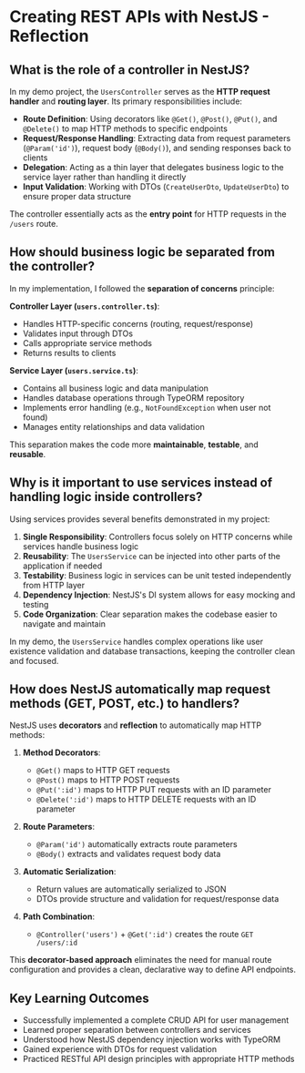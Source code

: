 # Creating REST APIs with NestJS - Reflection

## What is the role of a controller in NestJS?

In my demo project, the `UsersController` serves as the **HTTP request handler** and **routing layer**. Its primary responsibilities include:

- **Route Definition**: Using decorators like `@Get()`, `@Post()`, `@Put()`, and `@Delete()` to map HTTP methods to specific endpoints
- **Request/Response Handling**: Extracting data from request parameters (`@Param('id')`), request body (`@Body()`), and sending responses back to clients
- **Delegation**: Acting as a thin layer that delegates business logic to the service layer rather than handling it directly
- **Input Validation**: Working with DTOs (`CreateUserDto`, `UpdateUserDto`) to ensure proper data structure

The controller essentially acts as the **entry point** for HTTP requests in the `/users` route.

## How should business logic be separated from the controller?

In my implementation, I followed the **separation of concerns** principle:

**Controller Layer (`users.controller.ts`)**:
- Handles HTTP-specific concerns (routing, request/response)
- Validates input through DTOs
- Calls appropriate service methods
- Returns results to clients

**Service Layer (`users.service.ts`)**:
- Contains all business logic and data manipulation
- Handles database operations through TypeORM repository
- Implements error handling (e.g., `NotFoundException` when user not found)
- Manages entity relationships and data validation

This separation makes the code more **maintainable**, **testable**, and **reusable**.

## Why is it important to use services instead of handling logic inside controllers?

Using services provides several benefits demonstrated in my project:

1. **Single Responsibility**: Controllers focus solely on HTTP concerns while services handle business logic
2. **Reusability**: The `UsersService` can be injected into other parts of the application if needed
3. **Testability**: Business logic in services can be unit tested independently from HTTP layer
4. **Dependency Injection**: NestJS's DI system allows for easy mocking and testing
5. **Code Organization**: Clear separation makes the codebase easier to navigate and maintain

In my demo, the `UsersService` handles complex operations like user existence validation and database transactions, keeping the controller clean and focused.

## How does NestJS automatically map request methods (GET, POST, etc.) to handlers?

NestJS uses **decorators** and **reflection** to automatically map HTTP methods:

1. **Method Decorators**: 
   - `@Get()` maps to HTTP GET requests
   - `@Post()` maps to HTTP POST requests  
   - `@Put(':id')` maps to HTTP PUT requests with an ID parameter
   - `@Delete(':id')` maps to HTTP DELETE requests with an ID parameter

2. **Route Parameters**: 
   - `@Param('id')` automatically extracts route parameters
   - `@Body()` extracts and validates request body data

3. **Automatic Serialization**: 
   - Return values are automatically serialized to JSON
   - DTOs provide structure and validation for request/response data

4. **Path Combination**: 
   - `@Controller('users')` + `@Get(':id')` creates the route `GET /users/:id`

This **decorator-based approach** eliminates the need for manual route configuration and provides a clean, declarative way to define API endpoints.

## Key Learning Outcomes

- Successfully implemented a complete CRUD API for user management
- Learned proper separation between controllers and services
- Understood how NestJS dependency injection works with TypeORM
- Gained experience with DTOs for request validation
- Practiced RESTful API design principles with appropriate HTTP methods
